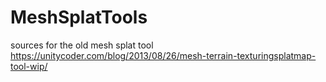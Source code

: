# MeshSplatTools
sources for the old mesh splat tool https://unitycoder.com/blog/2013/08/26/mesh-terrain-texturingsplatmap-tool-wip/
